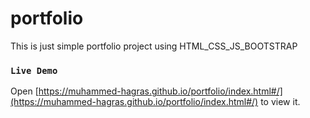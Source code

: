 # portfolio
This is just simple portfolio project using HTML_CSS_JS_BOOTSTRAP


### `Live Demo`

Open [https://muhammed-hagras.github.io/portfolio/index.html#/](https://muhammed-hagras.github.io/portfolio/index.html#/) to view it.
